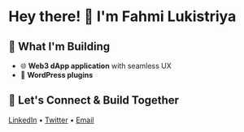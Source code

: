 # Hey there! 👋 I'm Fahmi Lukistriya

## 🎯 What I'm Building

- 🌐 **Web3 dApp application** with seamless UX  
- 🔌 **WordPress plugins**  

## 🤝 Let's Connect & Build Together

[LinkedIn](https://www.linkedin.com/in/fahmilukis/) • [Twitter](https://twitter.com/lukisxyz) • [Email](mailto:fahmilukis04@gmail.com)
